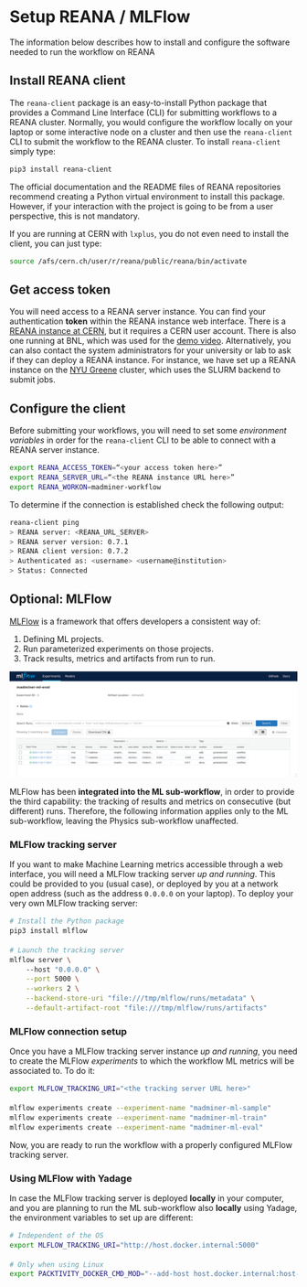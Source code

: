 # Setup REANA / MLFlow

The information below describes how to install and configure the software needed to run the workflow on REANA


## Install REANA client
The `reana-client` package is an easy-to-install Python package that provides a Command Line Interface (CLI) for
submitting workflows to a REANA cluster. Normally, you would configure the workflow locally on your laptop or
some interactive node on a cluster and then use the `reana-client` CLI to submit the workflow to the REANA cluster.
To install `reana-client` simply type:

```bash
pip3 install reana-client
```

The official documentation and the README files of REANA repositories recommend creating a Python virtual environment
to install this package. However, if your interaction with the project is going to be from a user perspective,
this is not mandatory.

If you are running at CERN with `lxplus`, you do not even need to install the client, you can just type:

```bash
source /afs/cern.ch/user/r/reana/public/reana/bin/activate
```


## Get access token
You will need access to a REANA server instance. You can find your authentication **token** within the REANA instance web interface.
There is a [REANA instance at CERN][reana-instance-cern], but it requires a CERN user account. There is also one running at BNL,
which was used for the [demo video][tutorial-section-demo]. Alternatively, you can also contact the system administrators
for your university or lab to ask if they can deploy a REANA instance. For instance, we have set up a REANA instance
on the [NYU Greene][nyu-cluster-greene] cluster, which uses the SLURM backend to submit jobs. 


## Configure the client
Before submitting your workflows, you will  need to set some _environment variables_ in order for the `reana-client` CLI
to be able to connect with a REANA server instance. 

```bash 
export REANA_ACCESS_TOKEN=“<your access token here>”
export REANA_SERVER_URL=“<the REANA instance URL here>”
export REANA_WORKON=madminer-workflow
```

To determine if the connection is established check the following output:

```bash
reana-client ping
> REANA server: <REANA_URL_SERVER>
> REANA server version: 0.7.1
> REANA client version: 0.7.2
> Authenticated as: <username> <username@institution>
> Status: Connected
```


## Optional: MLFlow
[MLFlow][mlflow-web] is a framework that offers developers a consistent way of:

1. Defining ML projects. 
2. Run parameterized experiments on those projects.
3. Track results, metrics and artifacts from run to run.

![MLFlow UI experiments](images/mlflow-ui-experiments.png)

MLFlow has been **integrated into the ML sub-workflow**, in order to provide the third capability: the tracking of results
and metrics on consecutive (but different) runs. Therefore, the following information applies only to the ML sub-workflow,
leaving the Physics sub-workflow unaffected.


### MLFlow tracking server
If you want to make Machine Learning metrics accessible through a web interface, you will need a MLFlow tracking server _up and running_.
This could be provided to you (usual case), or deployed by you at a network open address (such as the address `0.0.0.0` on your laptop).
To deploy your very own MLFlow tracking server:

```bash
# Install the Python package
pip3 install mlflow

# Launch the tracking server
mlflow server \                                                 
    --host "0.0.0.0" \
    --port 5000 \
    --workers 2 \
    --backend-store-uri "file:///tmp/mlflow/runs/metadata" \
    --default-artifact-root "file:///tmp/mlflow/runs/artifacts"
```


### MLFlow connection setup
Once you have a MLFlow tracking server instance _up and running_, you need to create the MLFlow _experiments_ to which
the workflow ML metrics will be associated to. To do it:

```bash
export MLFLOW_TRACKING_URI="<the tracking server URL here>"

mlflow experiments create --experiment-name "madminer-ml-sample"
mlflow experiments create --experiment-name "madminer-ml-train"
mlflow experiments create --experiment-name "madminer-ml-eval"
```

Now, you are ready to run the workflow with a properly configured MLFlow tracking server.


### Using MLFlow with Yadage
In case the MLFlow tracking server is deployed **locally** in your computer, and you are planning
to run the ML sub-workflow also **locally** using Yadage, the environment variables to set up are different:

```bash
# Independent of the OS
export MLFLOW_TRACKING_URI="http://host.docker.internal:5000"

# Only when using Linux
export PACKTIVITY_DOCKER_CMD_MOD="--add-host host.docker.internal:host-gateway"
```


[mlflow-web]: https://mlflow.org
[nyu-cluster-greene]: https://www.nyu.edu/research/navigating-research-technology/nyu-greene.html
[reana-instance-cern]: https://reana.cern.ch
[tutorial-section-demo]: ../tutorial/1_video.md
